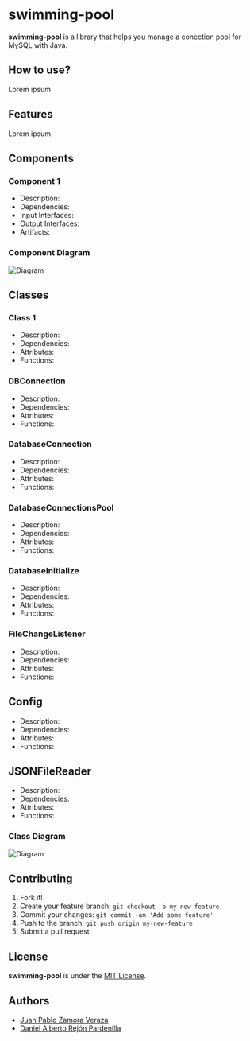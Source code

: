 # swimming-pool

**swimming-pool** is a library that helps you manage a conection pool for MySQL with Java.

## How to use?

Lorem ipsum

## Features

Lorem ipsum

## Components

### Component 1
* Description:
* Dependencies:
* Input Interfaces:
* Output Interfaces:
* Artifacts: <!-- Archivos que deben utilizarse, así como librerías (ejemplo archivo de configuración, librería de MySQL). -->

### Component Diagram

![Diagram](http://3.bp.blogspot.com/-AT2_LdK0jYY/Th2tAZ31VpI/AAAAAAAAQwA/WZi8JieYlCU/s1600/component+diagram.gif)

## Classes

### Class 1
* Description:
* Dependencies: <!-- Dependencias con otras clases: <<Listar las asociaciones, nombre y descripción -->
* Attributes: <!-- Enumerarlas y adicionar el nombre, tipo, visibilidad, valor por omisión y descripción. -->
* Functions: <!-- Enumerarlas y adicionar el nombre, listado de argumentos con su tipo, valor de retorno, visibilidad, si es función pública mencionar el servicio que esta implementando (componente e interface de salida) y descripción. -->

### DBConnection

* Description:
* Dependencies:
* Attributes:
* Functions:

### DatabaseConnection

* Description:
* Dependencies:
* Attributes:
* Functions:

### DatabaseConnectionsPool

* Description:
* Dependencies:
* Attributes:
* Functions:

### DatabaseInitialize

* Description:
* Dependencies:
* Attributes:
* Functions:

### FileChangeListener

* Description:
* Dependencies:
* Attributes:
* Functions:

## Config

* Description:
* Dependencies:
* Attributes:
* Functions:

## JSONFileReader

* Description:
* Dependencies:
* Attributes:
* Functions:

### Class Diagram

![Diagram](http://rejonpardenilla.com/arqui/class_diagram.png) 

## Contributing

1. Fork it!
2. Create your feature branch: `git checkout -b my-new-feature`
3. Commit your changes: `git commit -am 'Add some feature'`
4. Push to the branch: `git push origin my-new-feature`
5. Submit a pull request

## License

**swimming-pool** is under the [MIT License](https://opensource.org/licenses/MIT).

## Authors

* [Juan Pablo Zamora Veraza](https://github.com/jupazave)
* [Daniel Alberto Rejón Pardenilla](https://github.com/rejonpardenilla)
